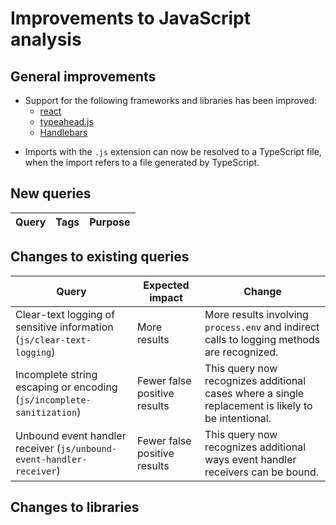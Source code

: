 # Improvements to JavaScript analysis

## General improvements

* Support for the following frameworks and libraries has been improved:
  - [react](https://www.npmjs.com/package/react)
  - [typeahead.js](https://www.npmjs.com/package/typeahead.js)
  - [Handlebars](https://www.npmjs.com/package/handlebars)

- Imports with the `.js` extension can now be resolved to a TypeScript file,
  when the import refers to a file generated by TypeScript.

## New queries

| **Query**                                                                 | **Tags**                                                          | **Purpose**                                                                                                                                                                            |
|---------------------------------------------------------------------------|-------------------------------------------------------------------|----------------------------------------------------------------------------------------------------------------------------------------------------------------------------------------|


## Changes to existing queries

| **Query**                      | **Expected impact**          | **Change**                                                                |
|--------------------------------|------------------------------|---------------------------------------------------------------------------|
| Clear-text logging of sensitive information (`js/clear-text-logging`) | More results | More results involving `process.env` and indirect calls to logging methods are recognized. |
| Incomplete string escaping or encoding (`js/incomplete-sanitization`) | Fewer false positive results | This query now recognizes additional cases where a single replacement is likely to be intentional. |
| Unbound event handler receiver (`js/unbound-event-handler-receiver`) | Fewer false positive results | This query now recognizes additional ways event handler receivers can be bound. | 

## Changes to libraries
